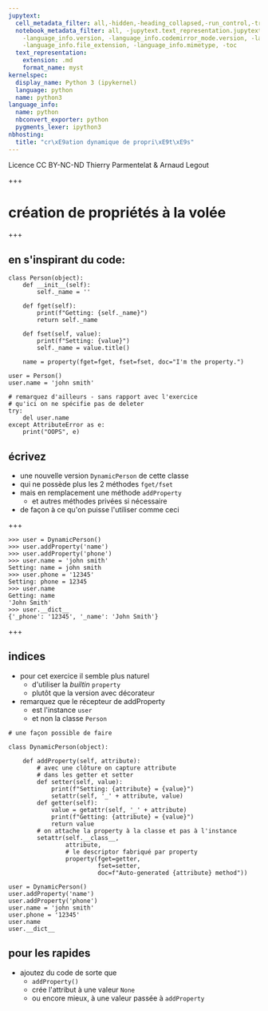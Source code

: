 ```yaml
---
jupytext:
  cell_metadata_filter: all,-hidden,-heading_collapsed,-run_control,-trusted
  notebook_metadata_filter: all, -jupytext.text_representation.jupytext_version, -jupytext.text_representation.format_version,
    -language_info.version, -language_info.codemirror_mode.version, -language_info.codemirror_mode,
    -language_info.file_extension, -language_info.mimetype, -toc
  text_representation:
    extension: .md
    format_name: myst
kernelspec:
  display_name: Python 3 (ipykernel)
  language: python
  name: python3
language_info:
  name: python
  nbconvert_exporter: python
  pygments_lexer: ipython3
nbhosting:
  title: "cr\xE9ation dynamique de propri\xE9t\xE9s"
---
```


<div class="licence">
<span>Licence CC BY-NC-ND</span>
<span>Thierry Parmentelat &amp; Arnaud Legout</span>
</div>

+++

# création de propriétés à la volée

+++

## en s'inspirant du code:

```{code-cell} ipython3
class Person(object):
    def __init__(self):
        self._name = ''

    def fget(self):
        print(f"Getting: {self._name}")
        return self._name

    def fset(self, value):
        print(f"Setting: {value}")
        self._name = value.title()

    name = property(fget=fget, fset=fset, doc="I'm the property.")
```

```{code-cell} ipython3
user = Person()
user.name = 'john smith'
```

```{code-cell} ipython3
# remarquez d'ailleurs - sans rapport avec l'exercice
# qu'ici on ne spécifie pas de deleter
try:
    del user.name
except AttributeError as e:
    print("OOPS", e)
```

## écrivez 

* une nouvelle version `DynamicPerson` de cette classe 
* qui ne possède plus les 2 méthodes `fget/fset`
* mais en remplacement une méthode `addProperty`
  * et autres méthodes privées si nécessaire
* de façon à ce qu'on puisse l'utiliser comme ceci

+++

```
>>> user = DynamicPerson()
>>> user.addProperty('name')
>>> user.addProperty('phone')
>>> user.name = 'john smith'
Setting: name = john smith
>>> user.phone = '12345'
Setting: phone = 12345
>>> user.name
Getting: name
'John Smith'
>>> user.__dict__
{'_phone': '12345', '_name': 'John Smith'}
```

+++

## indices

* pour cet exercice il semble plus naturel 
  * d'utiliser la *builtin* `property`
  * plutôt que la version avec décorateur
* remarquez que le récepteur de addProperty
  * est l'instance `user` 
  * et non la classe `Person`

```{code-cell} ipython3
# une façon possible de faire

class DynamicPerson(object):

    def addProperty(self, attribute):
        # avec une clôture on capture attribute
        # dans les getter et setter
        def setter(self, value):
            print(f"Setting: {attribute} = {value}")
            setattr(self, '_' + attribute, value)
        def getter(self):
            value = getattr(self, '_' + attribute)
            print(f"Getting: {attribute} = {value}")
            return value
        # on attache la property à la classe et pas à l'instance
        setattr(self.__class__,
                attribute,
                # le descriptor fabriqué par property
                property(fget=getter,
                         fset=setter,
                         doc=f"Auto-generated {attribute} method"))
```

```{code-cell} ipython3
user = DynamicPerson()
user.addProperty('name')
user.addProperty('phone')
user.name = 'john smith'
user.phone = '12345'
user.name
user.__dict__
```

## pour les rapides

* ajoutez du code de sorte que
  * `addProperty()`
  * crée l'attribut à une valeur `None`
  * ou encore mieux, à une valeur passée à `addProperty`
